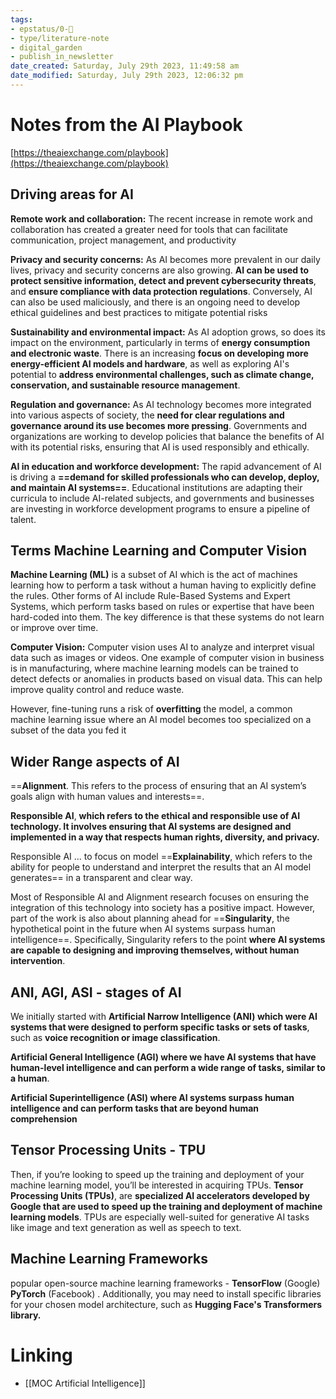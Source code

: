```yaml
---
tags: 
- epstatus/0-🌰
- type/literature-note
- digital_garden
- publish_in_newsletter
date_created: Saturday, July 29th 2023, 11:49:58 am
date_modified: Saturday, July 29th 2023, 12:06:32 pm
---
```

# Notes from the AI Playbook
[https://theaiexchange.com/playbook](https://theaiexchange.com/playbook)

## Driving areas for AI
**Remote work and collaboration:** The recent increase in remote work and collaboration has created a greater need for tools that can facilitate communication, project management, and productivity

**Privacy and security concerns:** As AI becomes more prevalent in our daily lives, privacy and security concerns are also growing. **AI can be used to protect sensitive information, detect and prevent cybersecurity threats**, and **ensure compliance with data protection regulations**. Conversely, AI can also be used maliciously, and there is an ongoing need to develop ethical guidelines and best practices to mitigate potential risks

**Sustainability and environmental impact:** As AI adoption grows, so does its impact on the environment, particularly in terms of **energy consumption and electronic waste**. There is an increasing **focus on developing more energy-efficient AI models and hardware**, as well as exploring AI's potential to **address environmental challenges, such as climate change, conservation, and sustainable resource management**.

**Regulation and governance:** As AI technology becomes more integrated into various aspects of society, the **need for clear regulations and governance around its use becomes more pressing**. Governments and organizations are working to develop policies that balance the benefits of AI with its potential risks, ensuring that AI is used responsibly and ethically.  
  
**AI in education and workforce development:** The rapid advancement of AI is driving a **==demand for skilled professionals who can develop, deploy, and maintain AI systems==**. Educational institutions are adapting their curricula to include AI-related subjects, and governments and businesses are investing in workforce development programs to ensure a pipeline of talent.

## Terms Machine Learning and Computer Vision
**Machine Learning (ML)** is a subset of AI which is the act of machines learning how to perform a task without a human having to explicitly define the rules. Other forms of AI include Rule-Based Systems and Expert Systems, which perform tasks based on rules or expertise that have been hard-coded into them. The key difference is that these systems do not learn or improve over time.

**Computer Vision:** Computer vision uses AI to analyze and interpret visual data such as images or videos. One example of computer vision in business is in manufacturing, where machine learning models can be trained to detect defects or anomalies in products based on visual data. This can help improve quality control and reduce waste.

However, fine-tuning runs a risk of **overfitting** the model, a common machine learning issue where an AI model becomes too specialized on a subset of the data you fed it

## Wider Range aspects of AI
==**Alignment**. This refers to the process of ensuring that an AI system’s goals align with human values and interests==. 

**Responsible AI**, **which refers to the ethical and responsible use of AI technology. It involves ensuring that AI systems are designed and implemented in a way that respects human rights, diversity, and privacy.** 

Responsible AI ... to focus on model ==**Explainability**, which refers to the ability for people to understand and interpret the results that an AI model generates== in a transparent and clear way.

Most of Responsible AI and Alignment research focuses on ensuring the integration of this technology into society has a positive impact. However, part of the work is also about planning ahead for ==**Singularity**, the hypothetical point in the future when AI systems surpass human intelligence==. Specifically, Singularity refers to the point **where AI systems are capable to designing and improving themselves, without human intervention**.

## ANI, AGI, ASI - stages of AI
We initially started with **Artificial Narrow Intelligence (ANI) which were AI systems that were designed to perform specific tasks or sets of tasks**, such as **voice recognition or image classification**. 

**Artificial General Intelligence (AGI) where we have AI systems that have human-level intelligence and can perform a wide range of tasks, similar to a human**. 

**Artificial Superintelligence (ASI) where AI systems surpass human intelligence and can perform tasks that are beyond human comprehension**

## Tensor Processing Units - TPU
Then, if you’re looking to speed up the training and deployment of your machine learning model, you’ll be interested in acquiring TPUs. **Tensor Processing Units (TPUs)**, are **specialized AI accelerators developed by Google that are used to speed up the training and deployment of machine learning models**. TPUs are especially well-suited for generative AI tasks like image and text generation as well as speech to text.

## Machine Learning Frameworks
popular open-source machine learning frameworks - **TensorFlow** (Google) **PyTorch** (Facebook) . Additionally, you may need to install specific libraries for your chosen model architecture, such as **Hugging Face's Transformers library.**

# Linking
+ [[MOC Artificial Intelligence]]

